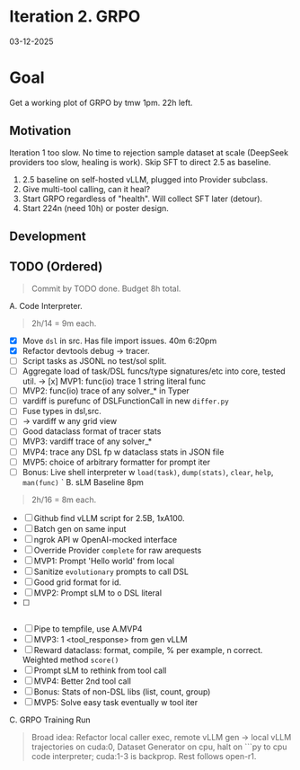 # Iteration 2. GRPO
 
03-12-2025

# Goal

Get a working plot of GRPO by tmw 1pm. 22h left.

## Motivation

Iteration 1 too slow. No time to rejection sample dataset at scale (DeepSeek providers too slow, healing is work). Skip SFT to direct 2.5 as baseline.
1. 2.5 baseline on self-hosted vLLM, plugged into Provider subclass.
2. Give multi-tool calling, can it heal?
3. Start GRPO regardless of "health". Will collect SFT later (detour).
4. Start 224n (need 10h) or poster design.

## Development

## TODO (Ordered)

> Commit by TODO done. Budget 8h total.

A. Code Interpreter.
> 2h/14 = 9m each.
- [x] Move `dsl` in src. Has file import issues. 40m 6:20pm
- [x] Refactor devtools debug -> tracer.
- [ ] Script tasks as JSONL no test/sol split.
- [ ] Aggregate load of task/DSL funcs/type signatures/etc into core, tested util.
-> [x] MVP1: func(io) trace 1 string literal func
- [ ] MVP2: func(io) trace of any solver_* in Typer
- [ ] vardiff is purefunc of DSLFunctionCall in new `differ.py`
- [ ] Fuse types in dsl,src.
- [ ] -> vardiff w any grid view
- [ ] Good dataclass format of tracer stats
- [ ] MVP3: vardiff trace of any solver_*
- [ ] MVP4: trace any DSL fp w dataclass stats in JSON file
- [ ] MVP5: choice of arbitrary formatter for prompt iter
- [ ] Bonus: Live shell interpreter w `load(task)`, `dump(stats)`, `clear`, `help`, `man(func)`
`
B. sLM Baseline 8pm
> 2h/16 = 8m each.
- [ ] Github find vLLM script for 2.5B, 1xA100.
- [ ] Batch gen on same input
- [ ] ngrok API w OpenAI-mocked interface
- [ ] Override Provider `complete` for raw arequests
- [ ] MVP1: Prompt 'Hello world' from local
- [ ] Sanitize `evolutionary` prompts to call DSL
- [ ] Good grid format for id.
- [ ] MVP2: Prompt sLM to o DSL literal
- [ ] ```py format reward 
- [ ] Pipe to tempfile, use A.MVP4
- [ ] MVP3: 1 <tool_response> from gen vLLM
- [ ] Reward dataclass: format, compile, % per example, n correct. Weighted method `score()` 
- [ ] Prompt sLM to rethink from tool call
- [ ] MVP4: Better 2nd tool call
- [ ] Bonus: Stats of non-DSL libs (list, count, group)
- [ ] MVP5: Solve easy task eventually w tool iter

C. GRPO Training Run
>

> Broad idea: Refactor local caller exec, remote vLLM gen -> local vLLM trajectories on cuda:0, Dataset Generator on cpu, halt on ```py to cpu code interpreter; cuda:1-3 is backprop. Rest follows open-r1.